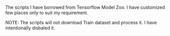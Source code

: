 The scripts I have borrowed from Tensorflow Model Zoo.
I have customized few places only to suit my requirement.

NOTE: The scripts will not download Train dataset and process it. I have intentionally disbaled it.
